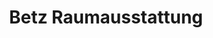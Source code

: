 ---
title: "Betz Raumausstattung"
url: /trochtelfingen/betz-raumausstattung/
shop: Raumausstattung
---
